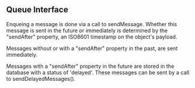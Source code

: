 ## Queue Interface

Enqueing a message is done via a call to sendMessage. Whether this message is sent in the future or immediately is determined by the "sendAfter" property, an ISO8601 timestamp on the object's payload.

Messages without or with a "sendAfter" property in the past, are sent immediately.

Messages with a "sendAfter" property in the future are stored in the database with a status of 'delayed'. These messages can be sent by a call to sendDelayedMessages().
